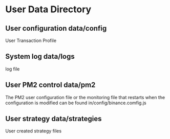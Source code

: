 # User Data Directory

## User configuration data/config

User Transaction Profile

## System log data/logs

log file

## User PM2 control data/pm2

The PM2 user configuration file or the monitoring file that restarts when the configuration is modified can be found in/config/binance.comfig.js

## User strategy data/strategies

User created strategy files
